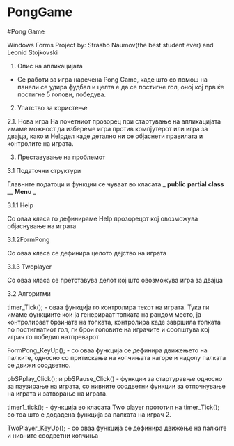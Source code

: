 # PongGame
#Pong Game

Windows Forms Project by: Strasho Naumov(the best student ever) and Leonid Stojkovski

1. Опис на апликацијата

- Се работи за игра наречена Pong Game, каде што со помош на панели се удира фудбал и целта е да се постигне гол, оној кој прв ќе постигне 5 голови, победува.

2. Упатство за користење

2.1. Нова игра
 На почетниот прозорец при стартување на апликацијата имаме можност да избереме игра против компјутерот или игра за двајца, како и Helpдел каде детално ни се објаснети правилата и контролите на играта.

3. Преставување на проблемот

3.1 Податочни структури

Главните податоци и функции се чуваат во класата _ **public** __**partial**__ **class** __ **Menu** _

3.1.1 Help

Со оваа класа го дефинираме Help прозорецот кој овозможува објаснување на играта

3.1.2FormPong

Со оваа класа се дефинира целото дејство на играта

3.1.3 Twoplayer

Со оваа класа се претставува делот кој што овозможува игра за двајца

3.2 Алгоритми

timer\_Tick(); - оваа функција го контролира текот на играта. Тука ги имаме функциите кои ја генерираат топката на рандом место, ја контролираат брзината на топката, контролира каде завршила топката по постигнатиот гол, ги брои головите на играчите и соопштува кој играч го победил натпреварот

FormPong\_KeyUp(); - со оваа функција се дефинира движењето на палките, односно со притискање на копчињата нагоре и надолу палката се движи соодветно.

pbSPplay\_Click(); и pbSPause\_Click() - функции за стартуравње односно за паузирање на играта, со нивните соодветни функции за отпочнување на играта и затворање на играта.

timer1\_tick(); - функција во класата Тwo player прототип на timer\_Tick(); со тоа што е додадена функција за палката на играч 2.

TwoPlayer\_KeyUp(); - со оваа функција се дефинира движење на палките и нивните соодветни копчиња
